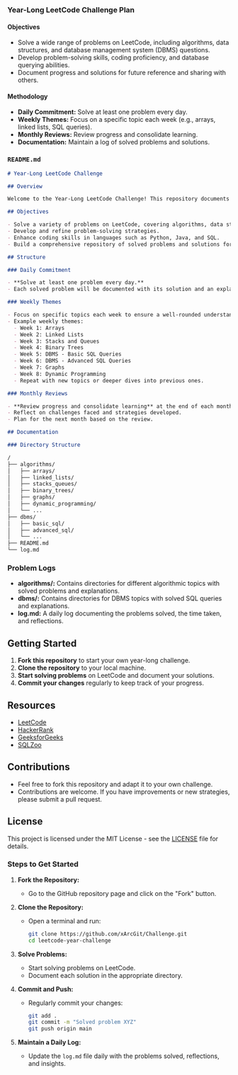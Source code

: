 ### Year-Long LeetCode Challenge Plan

#### Objectives
- Solve a wide range of problems on LeetCode, including algorithms, data structures, and database management system (DBMS) questions.
- Develop problem-solving skills, coding proficiency, and database querying abilities.
- Document progress and solutions for future reference and sharing with others.

#### Methodology
- **Daily Commitment:** Solve at least one problem every day.
- **Weekly Themes:** Focus on a specific topic each week (e.g., arrays, linked lists, SQL queries).
- **Monthly Reviews:** Review progress and consolidate learning.
- **Documentation:** Maintain a log of solved problems and solutions.

### `README.md`

```markdown
# Year-Long LeetCode Challenge

## Overview

Welcome to the Year-Long LeetCode Challenge! This repository documents my journey to solve LeetCode problems, with a special focus on both algorithmic challenges and DBMS (Database Management System) questions. The goal is to enhance problem-solving skills, improve coding proficiency, and master database querying.

## Objectives

- Solve a variety of problems on LeetCode, covering algorithms, data structures, and DBMS topics.
- Develop and refine problem-solving strategies.
- Enhance coding skills in languages such as Python, Java, and SQL.
- Build a comprehensive repository of solved problems and solutions for future reference and learning.

## Structure

### Daily Commitment

- **Solve at least one problem every day.**
- Each solved problem will be documented with its solution and an explanation.

### Weekly Themes

- Focus on specific topics each week to ensure a well-rounded understanding.
- Example weekly themes:
  - Week 1: Arrays
  - Week 2: Linked Lists
  - Week 3: Stacks and Queues
  - Week 4: Binary Trees
  - Week 5: DBMS - Basic SQL Queries
  - Week 6: DBMS - Advanced SQL Queries
  - Week 7: Graphs
  - Week 8: Dynamic Programming
  - Repeat with new topics or deeper dives into previous ones.

### Monthly Reviews

- **Review progress and consolidate learning** at the end of each month.
- Reflect on challenges faced and strategies developed.
- Plan for the next month based on the review.

## Documentation

### Directory Structure

/
├── algorithms/
│   ├── arrays/
│   ├── linked_lists/
│   ├── stacks_queues/
│   ├── binary_trees/
│   ├── graphs/
│   ├── dynamic_programming/
│   └── ...
├── dbms/
│   ├── basic_sql/
│   ├── advanced_sql/
│   └── ...
├── README.md
└── log.md
```

### Problem Logs

- **algorithms/:** Contains directories for different algorithmic topics with solved problems and explanations.
- **dbms/:** Contains directories for DBMS topics with solved SQL queries and explanations.
- **log.md:** A daily log documenting the problems solved, the time taken, and reflections.

## Getting Started

1. **Fork this repository** to start your own year-long challenge.
2. **Clone the repository** to your local machine.
3. **Start solving problems** on LeetCode and document your solutions.
4. **Commit your changes** regularly to keep track of your progress.

## Resources

- [LeetCode](https://leetcode.com/)
- [HackerRank](https://www.hackerrank.com/)
- [GeeksforGeeks](https://www.geeksforgeeks.org/)
- [SQLZoo](https://sqlzoo.net/)

## Contributions

- Feel free to fork this repository and adapt it to your own challenge.
- Contributions are welcome. If you have improvements or new strategies, please submit a pull request.

## License

This project is licensed under the MIT License - see the [LICENSE](LICENSE) file for details.

### Steps to Get Started

1. **Fork the Repository:**
   - Go to the GitHub repository page and click on the "Fork" button.

2. **Clone the Repository:**
   - Open a terminal and run:
     ```bash
     git clone https://github.com/xArcGit/Challenge.git
     cd leetcode-year-challenge
     ```

3. **Solve Problems:**
   - Start solving problems on LeetCode.
   - Document each solution in the appropriate directory.

4. **Commit and Push:**
   - Regularly commit your changes:
     ```bash
     git add .
     git commit -m "Solved problem XYZ"
     git push origin main
     ```

5. **Maintain a Daily Log:**
   - Update the `log.md` file daily with the problems solved, reflections, and insights.
